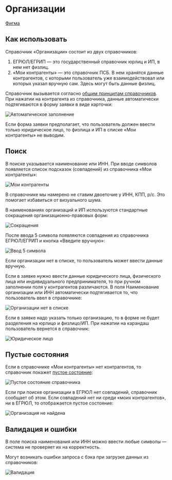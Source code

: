 # Организации

[Фигма](https://www.figma.com/design/vcJnk1pjqywou7To3O52Rq/%D0%A1%D0%BF%D1%80%D0%B0%D0%B2%D0%BE%D1%87%D0%BD%D0%B8%D0%BA%D0%B8?node-id=1181-10598&t=uP4YBhjKwKHJyovE-1)

## Как использовать

Справочник «Организации» состоит из двух справочников:

1. ЕГРЮЛ/ЕГРИП — это государственный справочник юрлиц и ИП, в нем нет физлиц.
2. «Мои контрагенты» — это справочник ПСБ. В нем хранятся данные контрагентов, с которыми пользователь уже взаимодействовал или которых указал вручную сам. Здесь могут быть данные физлиц.

Справочник вызывается согласно [общим принципам справочников](/patterns/classified/). При нажатии на контрагента из справочника, данные автоматически подтягиваются в форму заявки в виде карточки:

![Автоматическое заполнение](./how-to-use-automatically.png)

Если форма заявки предполагает, что пользователь должен ввести только юридическое лицо, то физлица и ИП в списке «Мои контрагенты» не выводим.

## Поиск

В поиске указывается наименование или ИНН. При вводе символов появляется список подсказок (совпадений) из справочника «Мои контрагенты»:

![Мои контрагенты](./list-my.png)

В справочнике мы намерено не ставим двоеточие у ИНН, КПП, р/с. Это помогает избавиться от визуального шума.

В наименованиях организаций и ИП используются стандартные сокращения организационно-правовых форм:

![Сокращения](./good-bad.png)

После ввода 5 символа появляются совпадения из справочника ЕГРЮЛ/ЕГРИП и кнопка «Введите вручную»:

![Ввод 5 символа](./list-EGRUL.png)

Если организации нет в списке, то пользователь может ввести данные вручную.

Если в заявке нужно ввести данные юридического лица, физического лица или индивидуального предпринимателя, то при ручном заполнении поля у контрагентов различаются. В поля Наименование организации или ИНН автоматически подтягивается то, что пользователь ввел в справочнике:

![Организации нет в списке](./list-manually.png)

Если в заявке надо указать только организацию, то в форме не будет разделения на юрлицо и физлицо/ИП. При нажатии на карандаш пользователь вернется в справочник:

![Юридическое лицо](./how-to-use-organization.png)

## Пустые состояния

Если в справочнике «Мои контрагенты» нет контрагентов, то справочник покажет [пустое состояние](/patterns/empty-state/):

![Пустое состояние справочника](./how-to-use-empty.png)

Если при поиске организации в ЕГРЮЛ нет совпадений, справочник сообщает об этом. Если совпадений нет ни среди «моих контрагентов», ни в ЕГРЮЛ, то отображается пустое состояние:

![Организация не найдена](./not-found.png)

## Валидация и ошибки

В поле поиска наименования или ИНН можно ввести любые символы — система не проверяет их на корректность.

Могут возникать ошибки запроса с бэка при загрузке данных из справочников:

![Валидация](./validation.png)
